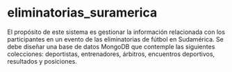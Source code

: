 # eliminatorias_suramerica
El propósito de este sistema es gestionar la información relacionada con los participantes en un evento de las eliminatorias de fútbol en Sudamérica. Se debe diseñar una base de datos MongoDB que contemple las siguientes colecciones: deportistas, entrenadores, árbitros, encuentros deportivos, resultados y posiciones.
